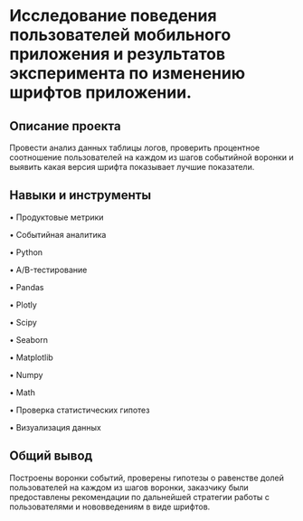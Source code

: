 # Исследование поведения пользователей мобильного приложения и результатов эксперимента по изменению шрифтов приложении.

## Описание проекта
Провести анализ данных таблицы логов, проверить процентное соотношение пользователей на каждом из шагов событийной воронки и выявить какая версия шрифта показывает лучшие показатели.

## Навыки и инструменты

•	Продуктовые метрики

•	Событийная аналитика

•	Python

•	A/B-тестирование

•	Pandas

•	Plotly

•	Scipy

•	Seaborn

•	Matplotlib

•	Numpy

•	Math

•	Проверка статистических гипотез

•	Визуализация данных


## Общий вывод 
Построены воронки событий, проверены гипотезы о равенстве долей пользователей на каждом из шагов воронки,
заказчику были предоставлены рекомендации по дальнейшей стратегии работы с пользователями и нововведениям в виде шрифтов.
